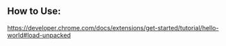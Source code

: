 ## How to Use:

https://developer.chrome.com/docs/extensions/get-started/tutorial/hello-world#load-unpacked
